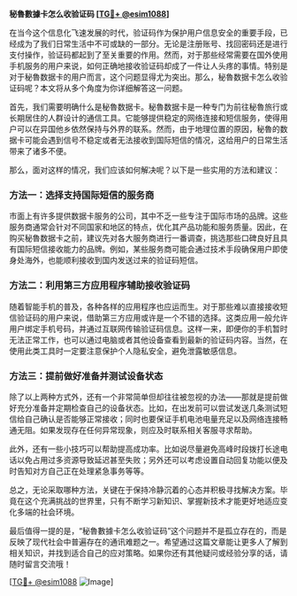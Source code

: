 **秘魯數據卡怎么收验证码 [[TG💪+ @esim1088](https://t.me/s/esim1088)]**

在当今这个信息化飞速发展的时代，验证码作为保护用户信息安全的重要手段，已经成为了我们日常生活中不可或缺的一部分。无论是注册账号、找回密码还是进行支付操作，验证码都起到了至关重要的作用。然而，对于那些经常需要在国外使用手机服务的用户来说，如何正确地接收验证码却成了一件让人头疼的事情。特别是对于秘魯数据卡的用户而言，这个问题显得尤为突出。那么，秘魯数据卡怎么收验证码呢？本文将从多个角度为你详细解答这一问题。

首先，我们需要明确什么是秘魯数据卡。秘魯数据卡是一种专门为前往秘魯旅行或长期居住的人群设计的通信工具。它能够提供稳定的网络连接和短信服务，使得用户可以在异国他乡依然保持与外界的联系。然而，由于地理位置的原因，秘魯的数据卡可能会遇到信号不稳定或者无法接收到国际短信的情况，这给用户的日常生活带来了诸多不便。

那么，面对这样的情况，我们应该如何解决呢？以下是一些实用的方法和建议：

### 方法一：选择支持国际短信的服务商

市面上有许多提供数据卡服务的公司，其中不乏一些专注于国际市场的品牌。这些服务商通常会针对不同国家和地区的特点，优化其产品功能和服务质量。因此，在购买秘魯数据卡之前，建议先对各大服务商进行一番调查，挑选那些口碑良好且具有国际短信接收能力的品牌。例如，某些服务商可能会通过技术手段确保用户即使身处海外，也能顺利接收到国内发送过来的验证码短信。

### 方法二：利用第三方应用程序辅助接收验证码

随着智能手机的普及，各种各样的应用程序也应运而生。对于那些难以直接接收短信验证码的用户来说，借助第三方应用或许是一个不错的选择。这类应用一般允许用户绑定手机号码，并通过互联网传输验证码信息。这样一来，即便你的手机暂时无法正常工作，也可以通过电脑或者其他设备查看到最新的验证码内容。当然，在使用此类工具时一定要注意保护个人隐私安全，避免泄露敏感信息。

### 方法三：提前做好准备并测试设备状态

除了以上两种方式外，还有一个非常简单但却往往被忽视的办法——那就是提前做好充分准备并定期检查自己的设备状态。比如，在出发前可以尝试发送几条测试短信给自己确认是否能够正常接收；同时也要保证手机电池电量充足以及网络连接畅通无阻。如果发现存在任何异常现象，则应及时联系相关客服寻求帮助。

此外，还有一些小技巧可以帮助提高成功率。比如说尽量避免高峰时段拨打长途电话以免占用过多资源导致延迟甚至失败；另外还可以考虑设置自动回复功能以便及时告知对方自己正在处理紧急事务等等。

总之，无论采取哪种方法，关键在于保持冷静沉着的心态并积极寻找解决方案。毕竟在这个充满挑战的世界里，只有不断学习新知识、掌握新技术才能更好地适应变化多端的社会环境。

最后值得一提的是，“秘魯數據卡怎么收验证码”这个问题并不是孤立存在的，而是反映了现代社会中普遍存在的通讯难题之一。希望通过这篇文章能让更多人了解到相关知识，并找到适合自己的应对策略。如果你还有其他疑问或经验分享的话，请随时留言交流哦！

[[TG💪+ @esim1088](https://t.me/s/esim1088) ![Image](https://i.postimg.cc/4NQfJmqS/Snipaste-2025-05-13-00-14-12.png)]